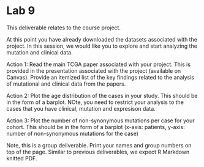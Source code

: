 # Lab 9

This deliverable relates to the course project. 

At this point you have already downloaded the datasets associated with the project. In this session, we would like you to explore and start analyzing the mutation and clinical data. 

Action 1: Read the main TCGA paper associated with your project. This is provided in the presentation associated with the project (available on Canvas). Provide an itemized list of the key findings related to the analysis of mutational and clinical data from the papers. 

Action 2: Plot the age distribution of the cases in your study. This should be in the form of a barplot. NOte, you need to restrict your analysis to the cases that you have clinical, mutation and expresison data. 

Action 3: Plot the number of non-synonymous mutations per case for your cohort. This should be in the form of a barplot (x-axis: patients, y-axis: number of non-synonymous mutations for the case)

Note, this is a group deliverable. Print your names and group numbers on top of the page. Similar to previous deliverables, we expect R Markdown knitted PDF. 
